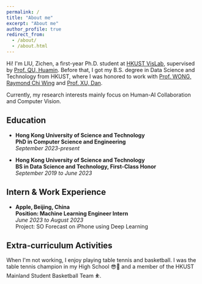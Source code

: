 ```yaml
---
permalink: /
title: "About me"
excerpt: "About me"
author_profile: true
redirect_from: 
  - /about/
  - /about.html
---
```


Hi! I'm LIU, Zichen, a first-year Ph.D. student at [HKUST VisLab](http://vis.cse.ust.hk/), supervised by [Prof. QU, Huamin](http://huamin.org/). Before that, I got my B.S. degree in Data Science and Technology from HKUST, where I was honored to work with [Prof. WONG, Raymond Chi Wing](https://www.cse.ust.hk/~raywong/) and [Prof. XU, Dan](https://www.danxurgb.net/).

Currently, my research interests mainly focus on Human-AI Collaboration and Computer Vision.

Education
-----
* **Hong Kong University of Science and Technology**  
**PhD in Computer Science and Engineering**  
*September 2023-present*
  
* **Hong Kong University of Science and Technology**    
**BS in Data Science and Technology, First-Class Honor**     
*September 2019 to June 2023*  

Intern & Work Experience
----
* **Apple, Beijing, China** \
**Position: Machine Learning Engineer Intern** \
*June 2023 to August 2023* \
Project: SO Forecast on iPhone using Deep Learning
 
Extra-curriculum Activities
----
When I'm not working, I enjoy playing table tennis and basketball. I was the table tennis champion in my High School 😎🏓 and a member of the HKUST Mainland Student Basketball Team ⛹️.
